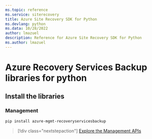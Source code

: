 ```yaml
---
ms.topic: reference
ms.service: siterecovery
title: Azure Site Recovery SDK for Python
ms.devlang: python
ms.data: 10/28/2022
author: lmazuel
description: Reference for Azure Site Recovery SDK for Python
ms.author: lmazuel
---
```

# Azure Recovery Services Backup libraries for python

## Install the libraries


### Management

```bash
pip install azure-mgmt-recoveryservicesbackup
```
> [!div class="nextstepaction"]
> [Explore the Management APIs](/python/api/overview/azure/recoveryservicesbackup/management)